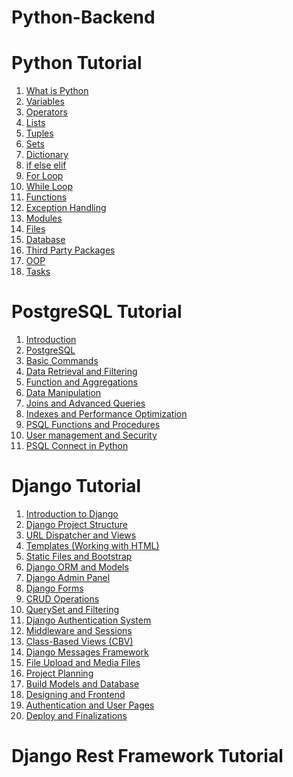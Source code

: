 # Python-Backend

# Python Tutorial
1. [What is Python](https://github.com/deepcode-academy/Python-Tutorials/blob/main/00-what-is-python/README.md)
2. [Variables](https://github.com/deepcode-academy/Python-Tutorials/blob/main/01-variable/README.md)
3. [Operators](https://github.com/deepcode-academy/Python-Tutorials/blob/main/02-operators/README.md)
4. [Lists](https://github.com/deepcode-academy/Python-Tutorials/blob/main/03-lists/README.md)
5. [Tuples](https://github.com/deepcode-academy/Python-Tutorials/blob/main/04-tuples/README.md)
6. [Sets](https://github.com/deepcode-academy/Python-Tutorials/blob/main/05-sets/README.md)
7. [Dictionary](https://github.com/deepcode-academy/Python-Tutorials/blob/main/06-dictionary/README.md)
8. [if else elif](https://github.com/deepcode-academy/Python-Tutorials/blob/main/07-if-else/README.md)
9. [For Loop](https://github.com/deepcode-academy/Python-Tutorials/blob/main/08-for-loop/README.md)
10. [While Loop](https://github.com/deepcode-academy/Python-Tutorials/blob/main/09-while-loop/README.md)
11. [Functions](https://github.com/deepcode-academy/Python-Tutorials/blob/main/10-functions/README.md)
12. [Exception Handling](https://github.com/deepcode-academy/Python-Tutorials/blob/main/11-exception-handling/README.md)
13. [Modules](https://github.com/deepcode-academy/Python-Tutorials/blob/main/12-moduls/README.md)
14. [Files](https://github.com/deepcode-academy/Python-Tutorials/blob/main/13-file/README.md)
15. [Database]()
16. [Third Party Packages]()
17. [OOP]()
18. [Tasks]()

# PostgreSQL Tutorial

1. [Introduction](https://github.com/deepcode-academy/PSQL-Tutorials/blob/main/00-introduction/README.md)
2. [PostgreSQL](https://github.com/deepcode-academy/PSQL-Tutorials/blob/main/01-postgresql/README.md)
3. [Basic Commands](https://github.com/deepcode-academy/PSQL-Tutorials/blob/main/02-basic-commands/README.md)
4. [Data Retrieval and Filtering](https://github.com/deepcode-academy/PSQL-Tutorials/blob/main/03-data-retrieval-and-filtering/README.md)
5. [Function and Aggregations](https://github.com/deepcode-academy/PSQL-Tutorials/blob/main/04-functions-and-aggregation/README.md)
6. [Data Manipulation](https://github.com/deepcode-academy/PSQL-Tutorials/blob/main/05-data-manipulation/README.md)
7. [Joins and Advanced Queries](https://github.com/deepcode-academy/PSQL-Tutorials/blob/main/06-joins-and-advanced-queries/README.md)
8. [Indexes and Performance Optimization](https://github.com/deepcode-academy/PSQL-Tutorials/blob/main/07-indexes-and-performance-optimization/README.md)
9. [PSQL Functions and Procedures](https://github.com/deepcode-academy/PSQL-Tutorials/blob/main/08-psql-functions-and-stored-procedures/README.md)
10. [User management and Security](https://github.com/deepcode-academy/PSQL-Tutorials/blob/main/09-user-management-and-security/README.md)
11. [PSQL Connect in Python](https://github.com/deepcode-academy/PSQL-Tutorials/blob/main/11-psql-connect-in-python/README.md)

# Django Tutorial

1. [Introduction to Django](https://github.com/deepcode-academy/Django-Tutorials/blob/main/00-Introduction%20to%20Django/README.md)
2. [Django Project Structure](https://github.com/deepcode-academy/Django-Tutorials/blob/main/01-Django%20Project%20Structure/README.md)
3. [URL Dispatcher and Views](https://github.com/deepcode-academy/Django-Tutorials/blob/main/02-URL%20Dispatcher%20and%20Views/README.md)
4. [Templates (Working with HTML)](https://github.com/deepcode-academy/Django-Tutorials/blob/main/03-Templates%20(Working%20with%20HTML)/README.md)
5. [Static Files and Bootstrap](https://github.com/deepcode-academy/Django-Tutorials/blob/main/04-Static%20Files%20and%20Bootstrap/README.md)
6. [Django ORM and Models](https://github.com/deepcode-academy/Django-Tutorials/blob/main/05-Django%20ORM%20and%20Models/README.md)
7. [Django Admin Panel](https://github.com/deepcode-academy/Django-Tutorials/blob/main/06-Django%20Admin%20Panel/README.md)
8. [Django Forms](https://github.com/deepcode-academy/Django-Tutorials/blob/main/07-Django%20Forms/README.md)
9. [CRUD Operations](https://github.com/deepcode-academy/Django-Tutorials/blob/main/08-CRUD%20Operations/README.md)
10. [QuerySet and Filtering](https://github.com/deepcode-academy/Django-Tutorials/blob/main/09-QuerySet%20and%20Filtering/README.md)
11. [Django Authentication System](https://github.com/deepcode-academy/Django-Tutorials/blob/main/10-Django%20Authentication%20System/README.md)
12. [Middleware and Sessions](https://github.com/deepcode-academy/Django-Tutorials/blob/main/11-Middleware%20and%20Sessions/README.md)
13. [Class-Based Views (CBV)](https://github.com/deepcode-academy/Django-Tutorials/blob/main/12-Class-Based%20Views%20(CBV)/README.md)
14. [Django Messages Framework](https://github.com/deepcode-academy/Django-Tutorials/blob/main/13-Django%20Messages%20Framework/README.md)
15. [File Upload and Media Files](https://github.com/deepcode-academy/Django-Tutorials/blob/main/14-File%20Upload%20and%20Media%20Files/README.md)
16. [Project Planning](https://github.com/deepcode-academy/Django-Tutorials/blob/main/15-Project%20Planning/README.md)
17. [Build Models and Database](https://github.com/deepcode-academy/Django-Tutorials/blob/main/16-Building%20Models%20and%20Database/README.md)
18. [Designing and Frontend](http://github.com/deepcode-academy/Django-Tutorials/blob/main/17-Designing%20the%20Frontend/README.md)
19. [Authentication and User Pages](https://github.com/deepcode-academy/Django-Tutorials/blob/main/18-Authentication%20and%20User%20Pages/README.md)
20. [Deploy and Finalizations](https://github.com/deepcode-academy/Django-Tutorials/blob/main/19-Deployment%20and%20Finalization/README.md)

# Django Rest Framework Tutorial

